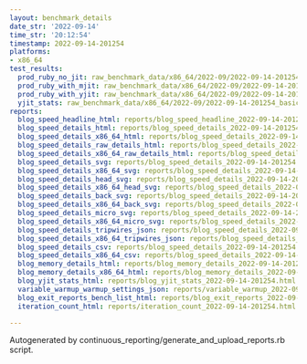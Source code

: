 ```yaml
---
layout: benchmark_details
date_str: '2022-09-14'
time_str: '20:12:54'
timestamp: 2022-09-14-201254
platforms:
- x86_64
test_results:
  prod_ruby_no_jit: raw_benchmark_data/x86_64/2022-09/2022-09-14-201254_basic_benchmark_prod_ruby_no_jit.json
  prod_ruby_with_mjit: raw_benchmark_data/x86_64/2022-09/2022-09-14-201254_basic_benchmark_prod_ruby_with_mjit.json
  prod_ruby_with_yjit: raw_benchmark_data/x86_64/2022-09/2022-09-14-201254_basic_benchmark_prod_ruby_with_yjit.json
  yjit_stats: raw_benchmark_data/x86_64/2022-09/2022-09-14-201254_basic_benchmark_yjit_stats.json
reports:
  blog_speed_headline_html: reports/blog_speed_headline_2022-09-14-201254.html
  blog_speed_details_html: reports/blog_speed_details_2022-09-14-201254.html
  blog_speed_details_x86_64_html: reports/blog_speed_details_2022-09-14-201254.x86_64.html
  blog_speed_details_raw_details_html: reports/blog_speed_details_2022-09-14-201254.raw_details.html
  blog_speed_details_x86_64_raw_details_html: reports/blog_speed_details_2022-09-14-201254.x86_64.raw_details.html
  blog_speed_details_svg: reports/blog_speed_details_2022-09-14-201254.svg
  blog_speed_details_x86_64_svg: reports/blog_speed_details_2022-09-14-201254.x86_64.svg
  blog_speed_details_head_svg: reports/blog_speed_details_2022-09-14-201254.head.svg
  blog_speed_details_x86_64_head_svg: reports/blog_speed_details_2022-09-14-201254.x86_64.head.svg
  blog_speed_details_back_svg: reports/blog_speed_details_2022-09-14-201254.back.svg
  blog_speed_details_x86_64_back_svg: reports/blog_speed_details_2022-09-14-201254.x86_64.back.svg
  blog_speed_details_micro_svg: reports/blog_speed_details_2022-09-14-201254.micro.svg
  blog_speed_details_x86_64_micro_svg: reports/blog_speed_details_2022-09-14-201254.x86_64.micro.svg
  blog_speed_details_tripwires_json: reports/blog_speed_details_2022-09-14-201254.tripwires.json
  blog_speed_details_x86_64_tripwires_json: reports/blog_speed_details_2022-09-14-201254.x86_64.tripwires.json
  blog_speed_details_csv: reports/blog_speed_details_2022-09-14-201254.csv
  blog_speed_details_x86_64_csv: reports/blog_speed_details_2022-09-14-201254.x86_64.csv
  blog_memory_details_html: reports/blog_memory_details_2022-09-14-201254.html
  blog_memory_details_x86_64_html: reports/blog_memory_details_2022-09-14-201254.x86_64.html
  blog_yjit_stats_html: reports/blog_yjit_stats_2022-09-14-201254.html
  variable_warmup_warmup_settings_json: reports/variable_warmup_2022-09-14-201254.warmup_settings.json
  blog_exit_reports_bench_list_html: reports/blog_exit_reports_2022-09-14-201254.bench_list.html
  iteration_count_html: reports/iteration_count_2022-09-14-201254.html

---
```

Autogenerated by continuous_reporting/generate_and_upload_reports.rb script.
